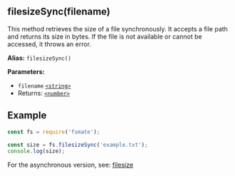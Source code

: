 ## filesizeSync(filename)

This method retrieves the size of a file synchronously. It accepts a file path and returns its size in bytes. If the file is not available or cannot be accessed, it throws an error.

**Alias:** `filesizeSync()`

**Parameters:**

- `filename` [`<string>`](https://developer.mozilla.org/en-US/docs/Web/JavaScript/Data_structures#String_type)
- Returns: [`<number>`](https://developer.mozilla.org/en-US/docs/Web/JavaScript/Data_structures#Number_type)

## Example

```js
const fs = require('fsmate');

const size = fs.filesizeSync('example.txt');
console.log(size);
```

For the asynchronous version, see: [filesize](./filesize.md)